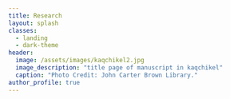 ```yaml
---
title: Research
layout: splash
classes:
  - landing
  - dark-theme
header:
  image: /assets/images/kaqchikel2.jpg
  image_description: "title page of manuscript in kaqchikel"
  caption: "Photo Credit: John Carter Brown Library."
author_profile: true
---
```

